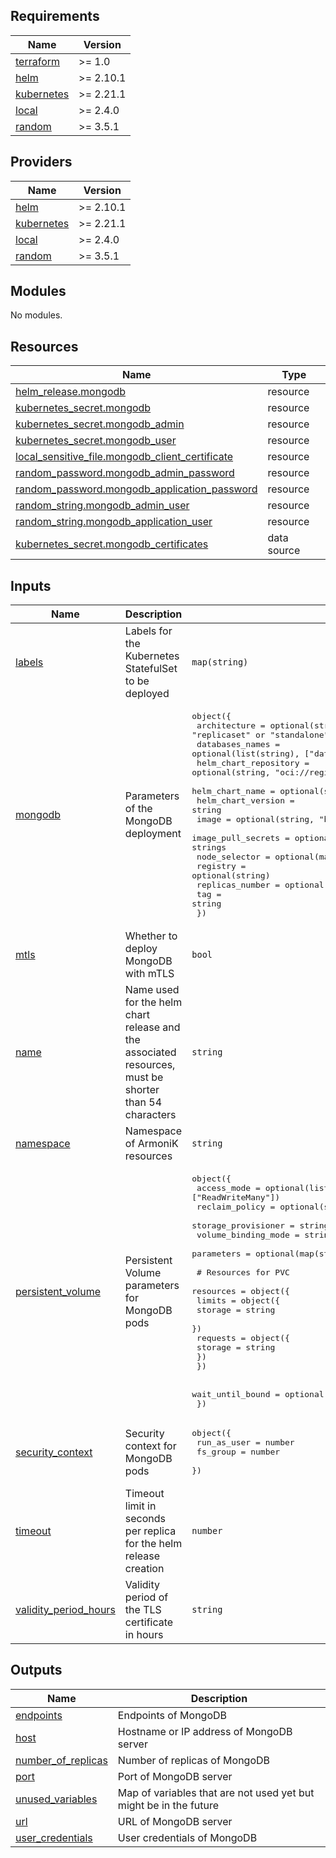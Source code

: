<!-- BEGIN_TF_DOCS -->
## Requirements

| Name | Version |
|------|---------|
| <a name="requirement_terraform"></a> [terraform](#requirement\_terraform) | >= 1.0 |
| <a name="requirement_helm"></a> [helm](#requirement\_helm) | >= 2.10.1 |
| <a name="requirement_kubernetes"></a> [kubernetes](#requirement\_kubernetes) | >= 2.21.1 |
| <a name="requirement_local"></a> [local](#requirement\_local) | >= 2.4.0 |
| <a name="requirement_random"></a> [random](#requirement\_random) | >= 3.5.1 |

## Providers

| Name | Version |
|------|---------|
| <a name="provider_helm"></a> [helm](#provider\_helm) | >= 2.10.1 |
| <a name="provider_kubernetes"></a> [kubernetes](#provider\_kubernetes) | >= 2.21.1 |
| <a name="provider_local"></a> [local](#provider\_local) | >= 2.4.0 |
| <a name="provider_random"></a> [random](#provider\_random) | >= 3.5.1 |

## Modules

No modules.

## Resources

| Name | Type |
|------|------|
| [helm_release.mongodb](https://registry.terraform.io/providers/hashicorp/helm/latest/docs/resources/release) | resource |
| [kubernetes_secret.mongodb](https://registry.terraform.io/providers/hashicorp/kubernetes/latest/docs/resources/secret) | resource |
| [kubernetes_secret.mongodb_admin](https://registry.terraform.io/providers/hashicorp/kubernetes/latest/docs/resources/secret) | resource |
| [kubernetes_secret.mongodb_user](https://registry.terraform.io/providers/hashicorp/kubernetes/latest/docs/resources/secret) | resource |
| [local_sensitive_file.mongodb_client_certificate](https://registry.terraform.io/providers/hashicorp/local/latest/docs/resources/sensitive_file) | resource |
| [random_password.mongodb_admin_password](https://registry.terraform.io/providers/hashicorp/random/latest/docs/resources/password) | resource |
| [random_password.mongodb_application_password](https://registry.terraform.io/providers/hashicorp/random/latest/docs/resources/password) | resource |
| [random_string.mongodb_admin_user](https://registry.terraform.io/providers/hashicorp/random/latest/docs/resources/string) | resource |
| [random_string.mongodb_application_user](https://registry.terraform.io/providers/hashicorp/random/latest/docs/resources/string) | resource |
| [kubernetes_secret.mongodb_certificates](https://registry.terraform.io/providers/hashicorp/kubernetes/latest/docs/data-sources/secret) | data source |

## Inputs

| Name | Description | Type | Default | Required |
|------|-------------|------|---------|:--------:|
| <a name="input_labels"></a> [labels](#input\_labels) | Labels for the Kubernetes StatefulSet to be deployed | `map(string)` | <pre>{<br>  "app": "storage",<br>  "type": "table"<br>}</pre> | no |
| <a name="input_mongodb"></a> [mongodb](#input\_mongodb) | Parameters of the MongoDB deployment | <pre>object({<br>    architecture          = optional(string, "replicaset") # "replicaset" or "standalone"<br>    databases_names       = optional(list(string), ["database"])<br>    helm_chart_repository = optional(string, "oci://registry-1.docker.io/bitnamicharts")<br>    helm_chart_name       = optional(string, "mongodb")<br>    helm_chart_version    = string<br>    image                 = optional(string, "bitnami/mongodb")<br>    image_pull_secrets    = optional(any, [""]) # can be a string or a list of strings<br>    node_selector         = optional(map(string), {})<br>    registry              = optional(string)<br>    replicas_number       = optional(number, 2)<br>    tag                   = string<br>  })</pre> | n/a | yes |
| <a name="input_mtls"></a> [mtls](#input\_mtls) | Whether to deploy MongoDB with mTLS | `bool` | `false` | no |
| <a name="input_name"></a> [name](#input\_name) | Name used for the helm chart release and the associated resources, must be shorter than 54 characters | `string` | `"mongodb-armonik"` | no |
| <a name="input_namespace"></a> [namespace](#input\_namespace) | Namespace of ArmoniK resources | `string` | `"default"` | no |
| <a name="input_persistent_volume"></a> [persistent\_volume](#input\_persistent\_volume) | Persistent Volume parameters for MongoDB pods | <pre>object({<br>    access_mode         = optional(list(string), ["ReadWriteMany"])<br>    reclaim_policy      = optional(string, "Delete")<br>    storage_provisioner = string<br>    volume_binding_mode = string<br>    parameters          = optional(map(string), {})<br><br>    # Resources for PVC<br>    resources = object({<br>      limits = object({<br>        storage = string<br>      })<br>      requests = object({<br>        storage = string<br>      })<br>    })<br><br>    wait_until_bound = optional(bool, true)<br>  })</pre> | `null` | no |
| <a name="input_security_context"></a> [security\_context](#input\_security\_context) | Security context for MongoDB pods | <pre>object({<br>    run_as_user = number<br>    fs_group    = number<br>  })</pre> | <pre>{<br>  "fs_group": 999,<br>  "run_as_user": 999<br>}</pre> | no |
| <a name="input_timeout"></a> [timeout](#input\_timeout) | Timeout limit in seconds per replica for the helm release creation | `number` | `240` | no |
| <a name="input_validity_period_hours"></a> [validity\_period\_hours](#input\_validity\_period\_hours) | Validity period of the TLS certificate in hours | `string` | `"8760"` | no |

## Outputs

| Name | Description |
|------|-------------|
| <a name="output_endpoints"></a> [endpoints](#output\_endpoints) | Endpoints of MongoDB |
| <a name="output_host"></a> [host](#output\_host) | Hostname or IP address of MongoDB server |
| <a name="output_number_of_replicas"></a> [number\_of\_replicas](#output\_number\_of\_replicas) | Number of replicas of MongoDB |
| <a name="output_port"></a> [port](#output\_port) | Port of MongoDB server |
| <a name="output_unused_variables"></a> [unused\_variables](#output\_unused\_variables) | Map of variables that are not used yet but might be in the future |
| <a name="output_url"></a> [url](#output\_url) | URL of MongoDB server |
| <a name="output_user_credentials"></a> [user\_credentials](#output\_user\_credentials) | User credentials of MongoDB |
<!-- END_TF_DOCS -->
